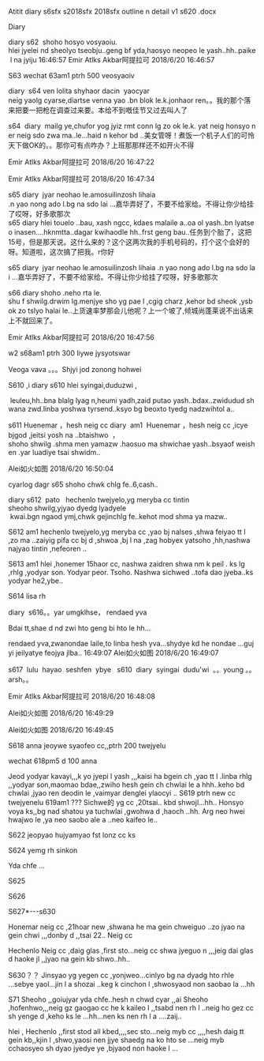 Atitit diary s6sfx s2018sfx 2018sfx outline n detail v1 s620 .docx


Diary


diary s62  shoho hosyo vosyaoiu.
hlei jyelei nd sheolyo tseobju..geng bf yda,haosyo neopeo le yash..hh..paike l na jyiju
16:46:57
Emir Atlks Akbar阿提拉可 2018/6/20 16:46:57


S63  wechat	63am1	ptrh	500	veosyaoiv				 	


diary  s64 ven lolita shyhaor dacin  yaocyar 
neig yaolg cyarse,diartse venna yao .bn blok le.k.jonhaor ren。。我的那个落来把要一把枪在调查过来要。本给不到嘅佳节又过去叫人了

s64  diary  mailg ye,chufor yog jyiz rmt conn lg zo ok le.k. yat neig honsyo ner neig sdo zwa ma..le...haid n kehor bd ..美女管呀！煮饭一个机子人们的可怜天下做OK的。。那你可有点咋办？上班那那样还不如开火不得

Emir Atlks Akbar阿提拉可 2018/6/20 16:47:22


Emir Atlks Akbar阿提拉可 2018/6/20 16:47:34


s65 diary  jyar neohao le.amosuilinzosh lihaia 
.n yao nong ado l.bg na sdo lai ...嘉华弄好了，不要不给家给。不得让你少给挂了哎呀，好多歌那次
s65 diary hlei touelo ..bau, xash ngcc, kdaes malaile a..oa ol yash..bn lyatse o inasen....hknmtta..dagar kwihaodle hh..frst geng bau..任务到个胎了，这把15号，但是那天说。这什么来的？这个这两次我的手机号码的，打个这个会好的呀。知道啦，这次搞了把我。r你好

s65 diary  jyar neohao le.amosuilinzosh lihaia .n yao nong ado l.bg na sdo lai ...嘉华弄好了，不要不给家给。不得让你少给挂了哎呀，好多歌那次



s66 diary shoho .neho rta le.
shu f shwilg.drwim lg.menjye sho yg pae l ,cgig charz ,kehor bd sheok ,ysbok zo tslyo halai le..上货速率梦那会儿他呢？上一个坡了,倾城尚蓬莱说不出话来上不就回来了。

Emir Atlks Akbar阿提拉可 2018/6/20 16:47:56

w2 	s68am1	ptrh	300	liywe jysyotswar

Veoga vava 。。。Shjyi jod zonong  hohwei



S610    ,i diary s610 hlei syingai,duduzwi ,



 leuleu,hh..bna blalg lyag n,heumi yadh,zaid putao yash..bdax..zwidudud shwana zwd.linba yoshwa tyrsend..ksyo bg beoxto tyedg nadzwihtol a..


s611 Huenemar ，hesh neig cc diary  am1 
Huenemar ，hesh neig cc ,icye bjgod ,jeitsi yosh na ..btaishwo
 ，shoho shwilg .shma men yamazw .haosuo ma shwichae yash..bsyaof weishen .yar luadiye tsai shwidm..

Alei如火如图 2018/6/20 16:50:04

cyarlog dagr s65 shoho chwk chlg fe..6,cash..


diary s612  pato    hechenlo twejyelo,yg meryba cc tintin
sheoho shwilg,yjyao dyedg lyadyele
 kwai.bgn ngaod ymj,chwk gejinchlg fe..kehot mod shma ya mazw..

S612 am1  hechenlo twejyelo,yg meryba cc ,yao bj nalses ,shwa feiyao tt l ,zo ma ..zaiyig pifa cc bj d ,shwoa ,bj l na ,zag hobyex yatsoho ,hh,nashwa najyao tintin ,nefeoren ..



S613 am1  hlei ,honemer 15haor cc, 
nashwa zaidren shwa nm k peil . ks lg ,rhlg ,yodyar son. Yodyar peor. Tsoho. Nashwa sichwed ..tofa dao jyeba..ks yodyar he2,ybe..


S614 lisa rh



diary  s616。。yar umgklhse， rendaed yva



Bdai tt,shae d nd zwi hto geng bi hto le hh...


rendaed yva,zwanondae laile,to linba hesh yva...shydye kd he nondae ...gujyi jeilyatye feojya jlba..
16:49:07
Alei如火如图 2018/6/20 16:49:07






s617  lulu  hayao  seshfen  ybye 
 s610  diary  syingai  dudu'wi  。。young 。。arsh。。

Emir Atlks Akbar阿提拉可 2018/6/20 16:48:08





Alei如火如图 2018/6/20 16:49:29



Alei如火如图 2018/6/20 16:49:45





S618 anna jeoywe syaofeo cc,,ptrh 200 twejyelu

wechat	618pm5	d	100	anna	



Jeod yodyar kavayi,,,k yo jyepi l yash ,,,kaisi ha bgein ch ,yao tt l .linba rhlg ,,yodyar son,maomao bdae,,zwiho hesh gein ch chwlai le a hhh..keho bd chwlai ,jyao ren deodin le ,vaimyar denglei ylaocyi ..
S619 ptrh new cc twejyenelu
619am1 ???
Sichwe的 yg cc ,20tsai..  kbd shwojl...hh..
Honsyo voya ks,,bg nad shatou ya tuchwlai ,gwohwa d ,haoch ..hh. Arg neo hwei hwajwo le ,ya neo saobo ale a ..neo kaifeo le..






S622  jeopyao hujyamyao fst  lonz cc ks



 

S624 yemg rh sinkon




Yda chfe ...




S625



S626




S627*---s630

Honemar neig cc ,21hoar new ,shwana he ma gein chweiguo ..zo jyao na gein chwi ,,,donby d ,,tsai 22..
Neig cc  


Hechenlo 
Neig cc ,daig glas ,first sto...neig cc shwa jyeguo n ,,,jeig dai glas d haoke jl ,,jyao na gein kb shwo..hh..


S630？？
Jinsyao yg yegen cc ,yonjweo...cinlyo bg na dyadg hto rhle ...sebye yaol...jin l a shozai ..keg k cinchon l ,shwosyaod non saobao la ...hh


S71
Sheoho ,,goiujyar yda chfe..hesh n chwd cyar ,,ai
Sheoho ,hofenhwo,,,neig gz gaogao cc he k kaileo l ,,tsabd nen rh l ..neig ho gez cc sh yenge d ,keho ks le ...hh...nen ks nen rh l a ....zaij..

 hlei ,
Hechenlo ,,first stod all kbed,,,,sec sto...neig myb cc ,,,,hesh daig tt gein kb,,kjin l ,shwo,yaosi nen jjye shaedg na ko hto se ...neig myb cchaosyeo sh dyao jyedye ye ,bjyaod non haoke l ...

